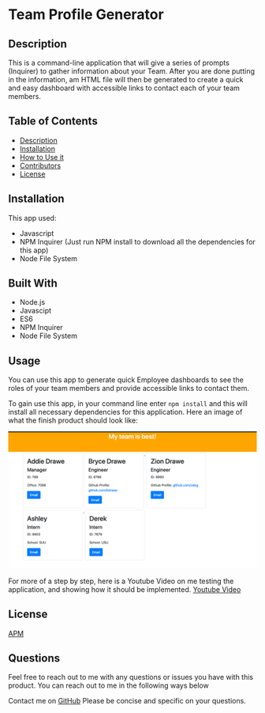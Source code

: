# Team Profile Generator 

  ## Description
This is a command-line application that will give a series of prompts (Inquirer) to gather information about your Team. After you are done putting in the information, am HTML file will then be generated to create a quick and easy dashboard with accessible links to contact each of your team members. 
 
  ## Table of Contents
 
  - [Description](##Description)
  - [Installation](##Installation)
  - [How to Use it](##Usage)
  - [Contributors](##Contributors)
  - [License](##License)
 
  ## Installation
  This app used:
  - Javascript
  - NPM Inquirer (Just run NPM install to download all the dependencies for this app)
  - Node File System


  ## Built With
  - Node.js
  - Javascipt
  - ES6
  - NPM Inquirer
  - Node File System
 
  ## Usage
  You can use this app to generate quick Employee dashboards to see the roles of your team members and provide accessible links to contact them. 

  To gain use this app, in your command line enter `npm install` and this will install all necessary dependencies for this application.
  Here an image of what the finish product should look like: 

  ![Team-Dashboard]("../../src/Screen%20Shot%202020-10-03%20at%2010.29.24%20PM.png)
  
  For more of a step by step, here is a Youtube Video on me testing the application, and showing how it should be implemented. 
  [Youtube Video](https://youtu.be/34sFpVB66Gk)
 
  ## License

[APM](https://img.shields.io/badge/APM-MIT-green.png)

  ## Questions
  Feel free to reach out to me with any questions or issues you have with this product. You can reach out to me in the following ways below

  Contact me on [GitHub](https://github.com/bdrawe) 
  Please be concise and specific on your questions.
